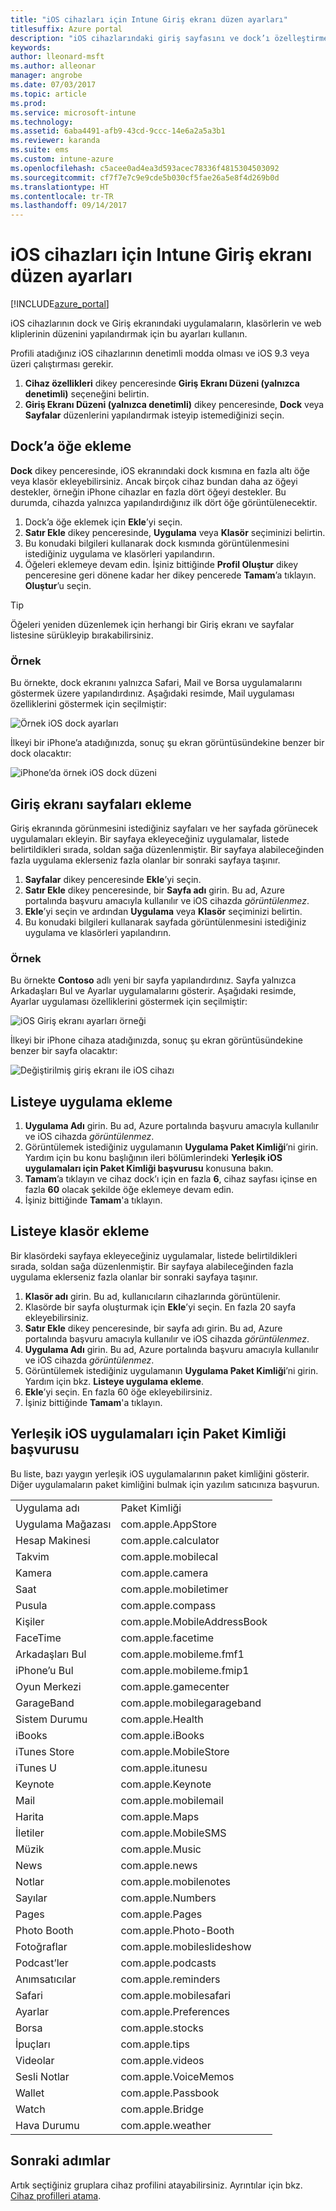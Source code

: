 ```yaml
---
title: "iOS cihazları için Intune Giriş ekranı düzen ayarları"
titlesuffix: Azure portal
description: "iOS cihazlarındaki giriş sayfasını ve dock’ı özelleştirmek için kullanabileceğiniz ayarları öğrenin.\""
keywords: 
author: lleonard-msft
ms.author: alleonar
manager: angrobe
ms.date: 07/03/2017
ms.topic: article
ms.prod: 
ms.service: microsoft-intune
ms.technology: 
ms.assetid: 6aba4491-afb9-43cd-9ccc-14e6a2a5a3b1
ms.reviewer: karanda
ms.suite: ems
ms.custom: intune-azure
ms.openlocfilehash: c5acee0ad4ea3d593acec78336f4815304503092
ms.sourcegitcommit: cf7f7e7c9e9cde5b030cf5fae26a5e8f4d269b0d
ms.translationtype: HT
ms.contentlocale: tr-TR
ms.lasthandoff: 09/14/2017
---
```

# <a name="intune-home-screen-layout-settings-for-ios-devices"></a>iOS cihazları için Intune Giriş ekranı düzen ayarları

[!INCLUDE[azure_portal](./includes/azure_portal.md)]

iOS cihazlarının dock ve Giriş ekranındaki uygulamaların, klasörlerin ve web kliplerinin düzenini yapılandırmak için bu ayarları kullanın.

Profili atadığınız iOS cihazlarının denetimli modda olması ve iOS 9.3 veya üzeri çalıştırması gerekir.

1. **Cihaz özellikleri** dikey penceresinde **Giriş Ekranı Düzeni (yalnızca denetimli)** seçeneğini belirtin.
2. **Giriş Ekranı Düzeni (yalnızca denetimli)** dikey penceresinde, **Dock** veya **Sayfalar** düzenlerini yapılandırmak isteyip istemediğinizi seçin.

## <a name="add-items-to-the-dock"></a>Dock’a öğe ekleme

**Dock** dikey penceresinde, iOS ekranındaki dock kısmına en fazla altı öğe veya klasör ekleyebilirsiniz. Ancak birçok cihaz bundan daha az öğeyi destekler, örneğin iPhone cihazlar en fazla dört öğeyi destekler. Bu durumda, cihazda yalnızca yapılandırdığınız ilk dört öğe görüntülenecektir.

1. Dock’a öğe eklemek için **Ekle**’yi seçin.
2. **Satır Ekle** dikey penceresinde, **Uygulama** veya **Klasör** seçiminizi belirtin.
3. Bu konudaki bilgileri kullanarak dock kısmında görüntülenmesini istediğiniz uygulama ve klasörleri yapılandırın.
4. Öğeleri eklemeye devam edin. İşiniz bittiğinde **Profil Oluştur** dikey penceresine geri dönene kadar her dikey pencerede **Tamam**’a tıklayın. **Oluştur**’u seçin.

>[!TIP]
> Öğeleri yeniden düzenlemek için herhangi bir Giriş ekranı ve sayfalar listesine sürükleyip bırakabilirsiniz. 

### <a name="example"></a>Örnek

Bu örnekte, dock ekranını yalnızca Safari, Mail ve Borsa uygulamalarını göstermek üzere yapılandırdınız. Aşağıdaki resimde, Mail uygulaması özelliklerini göstermek için seçilmiştir:

![Örnek iOS dock ayarları](http://i.imgur.com/FfFiUcP.png)

İlkeyi bir iPhone’a atadığınızda, sonuç şu ekran görüntüsündekine benzer bir dock olacaktır:

![iPhone’da örnek iOS dock düzeni](http://i.imgur.com/bAgCe8F.png)

## <a name="add-home-screen-pages"></a>Giriş ekranı sayfaları ekleme

Giriş ekranında görünmesini istediğiniz sayfaları ve her sayfada görünecek uygulamaları ekleyin. Bir sayfaya ekleyeceğiniz uygulamalar, listede belirtildikleri sırada, soldan sağa düzenlenmiştir. Bir sayfaya alabileceğinden fazla uygulama eklerseniz fazla olanlar bir sonraki sayfaya taşınır.


1. **Sayfalar** dikey penceresinde **Ekle**’yi seçin.
2. **Satır Ekle** dikey penceresinde, bir **Sayfa adı** girin. Bu ad, Azure portalında başvuru amacıyla kullanılır ve iOS cihazda *görüntülenmez*.
3. **Ekle**’yi seçin ve ardından **Uygulama** veya **Klasör** seçiminizi belirtin.
4. Bu konudaki bilgileri kullanarak sayfada görüntülenmesini istediğiniz uygulama ve klasörleri yapılandırın.

### <a name="example"></a>Örnek

Bu örnekte **Contoso** adlı yeni bir sayfa yapılandırdınız. Sayfa yalnızca Arkadaşları Bul ve Ayarlar uygulamalarını gösterir. Aşağıdaki resimde, Ayarlar uygulaması özelliklerini göstermek için seçilmiştir:

![iOS Giriş ekranı ayarları örneği](http://i.imgur.com/Jc2OxyX.png)

İlkeyi bir iPhone cihaza atadığınızda, sonuç şu ekran görüntüsündekine benzer bir sayfa olacaktır:

![Değiştirilmiş giriş ekranı ile iOS cihazı](http://i.imgur.com/Bd37PHa.png)

## <a name="how-to-add-an-app-to-the-list"></a>Listeye uygulama ekleme

1. **Uygulama Adı** girin. Bu ad, Azure portalında başvuru amacıyla kullanılır ve iOS cihazda *görüntülenmez*.
2. Görüntülemek istediğiniz uygulamanın **Uygulama Paket Kimliği**’ni girin. Yardım için bu konu başlığının ileri bölümlerindeki **Yerleşik iOS uygulamaları için Paket Kimliği başvurusu** konusuna bakın.
3. **Tamam**’a tıklayın ve cihaz dock’ı için en fazla **6**, cihaz sayfası içinse en fazla **60** olacak şekilde öğe eklemeye devam edin.
4. İşiniz bittiğinde **Tamam**'a tıklayın.

## <a name="how-to-add-a-folder-to-the-list"></a>Listeye klasör ekleme

Bir klasördeki sayfaya ekleyeceğiniz uygulamalar, listede belirtildikleri sırada, soldan sağa düzenlenmiştir. Bir sayfaya alabileceğinden fazla uygulama eklerseniz fazla olanlar bir sonraki sayfaya taşınır.

1. **Klasör adı** girin. Bu ad, kullanıcıların cihazlarında görüntülenir.
2. Klasörde bir sayfa oluşturmak için **Ekle**’yi seçin. En fazla 20 sayfa ekleyebilirsiniz.
3. **Satır Ekle** dikey penceresinde, bir sayfa adı girin. Bu ad, Azure portalında başvuru amacıyla kullanılır ve iOS cihazda *görüntülenmez*.
3. **Uygulama Adı** girin. Bu ad, Azure portalında başvuru amacıyla kullanılır ve iOS cihazda *görüntülenmez*.
2. Görüntülemek istediğiniz uygulamanın **Uygulama Paket Kimliği**’ni girin. Yardım için bkz. **Listeye uygulama ekleme**.
3. **Ekle**’yi seçin. En fazla 60 öğe ekleyebilirsiniz.
4. İşiniz bittiğinde **Tamam**'a tıklayın.


## <a name="bundle-id-reference-for-built-in-ios-apps"></a>Yerleşik iOS uygulamaları için Paket Kimliği başvurusu

Bu liste, bazı yaygın yerleşik iOS uygulamalarının paket kimliğini gösterir. Diğer uygulamaların paket kimliğini bulmak için yazılım satıcınıza başvurun. 

|||
|-|-|
|Uygulama adı|Paket Kimliği|
|Uygulama Mağazası|com.apple.AppStore|
|Hesap Makinesi|com.apple.calculator|
|Takvim|com.apple.mobilecal|
|Kamera|com.apple.camera|
|Saat|com.apple.mobiletimer|
|Pusula|com.apple.compass|
|Kişiler|com.apple.MobileAddressBook|
|FaceTime|com.apple.facetime|
|Arkadaşları Bul|com.apple.mobileme.fmf1|
|iPhone’u Bul|com.apple.mobileme.fmip1|
|Oyun Merkezi|com.apple.gamecenter|
|GarageBand|com.apple.mobilegarageband|
|Sistem Durumu|com.apple.Health|
|iBooks|com.apple.iBooks|
|iTunes Store|com.apple.MobileStore|
|iTunes U|com.apple.itunesu|
|Keynote|com.apple.Keynote|
|Mail|com.apple.mobilemail|
|Harita|com.apple.Maps|
|İletiler|com.apple.MobileSMS|
|Müzik|com.apple.Music|
|News|com.apple.news|
|Notlar|com.apple.mobilenotes|
|Sayılar|com.apple.Numbers|
|Pages|com.apple.Pages|
|Photo Booth|com.apple.Photo-Booth|
|Fotoğraflar|com.apple.mobileslideshow|
|Podcast’ler|com.apple.podcasts|
|Anımsatıcılar|com.apple.reminders|
|Safari|com.apple.mobilesafari|
|Ayarlar|com.apple.Preferences|
|Borsa|com.apple.stocks|
|İpuçları|com.apple.tips|
|Videolar|com.apple.videos|
|Sesli Notlar|com.apple.VoiceMemos|
|Wallet|com.apple.Passbook|
|Watch|com.apple.Bridge|
|Hava Durumu|com.apple.weather|


## <a name="next-steps"></a>Sonraki adımlar

Artık seçtiğiniz gruplara cihaz profilini atayabilirsiniz. Ayrıntılar için bkz. [Cihaz profilleri atama](device-profile-assign.md).